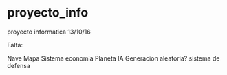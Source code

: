 # proyecto_info
proyecto informatica 13/10/16

Falta:

Nave
Mapa
Sistema economia
Planeta
IA
Generacion aleatoria?
sistema de defensa
